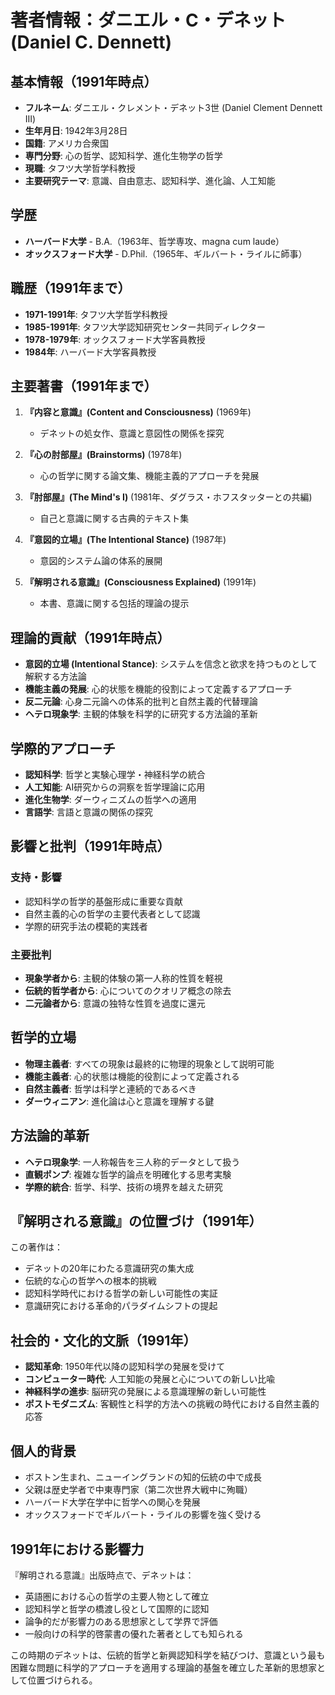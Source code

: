 # 著者情報：ダニエル・C・デネット (Daniel C. Dennett)

## 基本情報（1991年時点）
- **フルネーム**: ダニエル・クレメント・デネット3世 (Daniel Clement Dennett III)
- **生年月日**: 1942年3月28日
- **国籍**: アメリカ合衆国
- **専門分野**: 心の哲学、認知科学、進化生物学の哲学
- **現職**: タフツ大学哲学科教授
- **主要研究テーマ**: 意識、自由意志、認知科学、進化論、人工知能

## 学歴
- **ハーバード大学** - B.A.（1963年、哲学専攻、magna cum laude）
- **オックスフォード大学** - D.Phil.（1965年、ギルバート・ライルに師事）

## 職歴（1991年まで）
- **1971-1991年**: タフツ大学哲学科教授
- **1985-1991年**: タフツ大学認知研究センター共同ディレクター
- **1978-1979年**: オックスフォード大学客員教授
- **1984年**: ハーバード大学客員教授

## 主要著書（1991年まで）
1. **『内容と意識』(Content and Consciousness)** (1969年)
   - デネットの処女作、意識と意図性の関係を探究

2. **『心の肘部屋』(Brainstorms)** (1978年)
   - 心の哲学に関する論文集、機能主義的アプローチを発展

3. **『肘部屋』(The Mind's I)** (1981年、ダグラス・ホフスタッターとの共編)
   - 自己と意識に関する古典的テキスト集

4. **『意図的立場』(The Intentional Stance)** (1987年)
   - 意図的システム論の体系的展開

5. **『解明される意識』(Consciousness Explained)** (1991年)
   - 本書、意識に関する包括的理論の提示

## 理論的貢献（1991年時点）
- **意図的立場 (Intentional Stance)**: システムを信念と欲求を持つものとして解釈する方法論
- **機能主義の発展**: 心的状態を機能的役割によって定義するアプローチ
- **反二元論**: 心身二元論への体系的批判と自然主義的代替理論
- **ヘテロ現象学**: 主観的体験を科学的に研究する方法論的革新

## 学際的アプローチ
- **認知科学**: 哲学と実験心理学・神経科学の統合
- **人工知能**: AI研究からの洞察を哲学理論に応用
- **進化生物学**: ダーウィニズムの哲学への適用
- **言語学**: 言語と意識の関係の探究

## 影響と批判（1991年時点）
### 支持・影響
- 認知科学の哲学的基盤形成に重要な貢献
- 自然主義的心の哲学の主要代表者として認識
- 学際的研究手法の模範的実践者

### 主要批判
- **現象学者から**: 主観的体験の第一人称的性質を軽視
- **伝統的哲学者から**: 心についてのクオリア概念の除去
- **二元論者から**: 意識の独特な性質を過度に還元

## 哲学的立場
- **物理主義者**: すべての現象は最終的に物理的現象として説明可能
- **機能主義者**: 心的状態は機能的役割によって定義される
- **自然主義者**: 哲学は科学と連続的であるべき
- **ダーウィニアン**: 進化論は心と意識を理解する鍵

## 方法論的革新
- **ヘテロ現象学**: 一人称報告を三人称的データとして扱う
- **直観ポンプ**: 複雑な哲学的論点を明確化する思考実験
- **学際的統合**: 哲学、科学、技術の境界を越えた研究

## 『解明される意識』の位置づけ（1991年）
この著作は：
- デネットの20年にわたる意識研究の集大成
- 伝統的な心の哲学への根本的挑戦
- 認知科学時代における哲学の新しい可能性の実証
- 意識研究における革命的パラダイムシフトの提起

## 社会的・文化的文脈（1991年）
- **認知革命**: 1950年代以降の認知科学の発展を受けて
- **コンピューター時代**: 人工知能の発展と心についての新しい比喩
- **神経科学の進歩**: 脳研究の発展による意識理解の新しい可能性
- **ポストモダニズム**: 客観性と科学的方法への挑戦の時代における自然主義的応答

## 個人的背景
- ボストン生まれ、ニューイングランドの知的伝統の中で成長
- 父親は歴史学者で中東専門家（第二次世界大戦中に殉職）
- ハーバード大学在学中に哲学への関心を発展
- オックスフォードでギルバート・ライルの影響を強く受ける

## 1991年における影響力
『解明される意識』出版時点で、デネットは：
- 英語圏における心の哲学の主要人物として確立
- 認知科学と哲学の橋渡し役として国際的に認知
- 論争的だが影響力のある思想家として学界で評価
- 一般向けの科学的啓蒙書の優れた著者としても知られる

この時期のデネットは、伝統的哲学と新興認知科学を結びつけ、意識という最も困難な問題に科学的アプローチを適用する理論的基盤を確立した革新的思想家として位置づけられる。